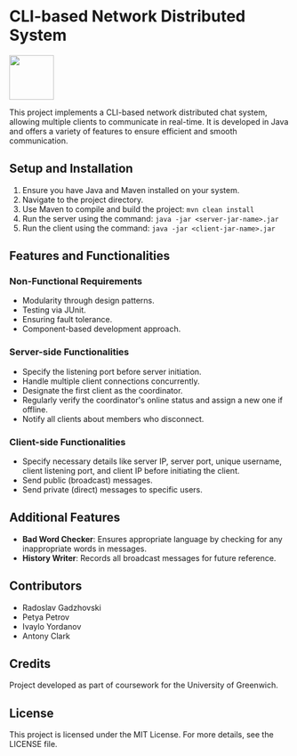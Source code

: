
# CLI-based Network Distributed System
<img src="https://cdn-icons-png.flaticon.com/512/4505/4505323.png" width="80" height="80"/>

This project implements a CLI-based network distributed chat system, allowing multiple clients to communicate in real-time. It is developed in Java and offers a variety of features to ensure efficient and smooth communication.

## Setup and Installation
1. Ensure you have Java and Maven installed on your system.
2. Navigate to the project directory.
3. Use Maven to compile and build the project: `mvn clean install`
4. Run the server using the command: `java -jar <server-jar-name>.jar`
5. Run the client using the command: `java -jar <client-jar-name>.jar`

## Features and Functionalities

### Non-Functional Requirements
- Modularity through design patterns.
- Testing via JUnit.
- Ensuring fault tolerance.
- Component-based development approach.

### Server-side Functionalities
- Specify the listening port before server initiation.
- Handle multiple client connections concurrently.
- Designate the first client as the coordinator.
- Regularly verify the coordinator's online status and assign a new one if offline.
- Notify all clients about members who disconnect.

### Client-side Functionalities
- Specify necessary details like server IP, server port, unique username, client listening port, and client IP before initiating the client.
- Send public (broadcast) messages.
- Send private (direct) messages to specific users.

## Additional Features
- **Bad Word Checker**: Ensures appropriate language by checking for any inappropriate words in messages.
- **History Writer**: Records all broadcast messages for future reference.

## Contributors
- Radoslav Gadzhovski
- Petya Petrov
- Ivaylo Yordanov
- Antony Clark

## Credits
Project developed as part of coursework for the University of Greenwich.

## License
This project is licensed under the MIT License. For more details, see the LICENSE file.
